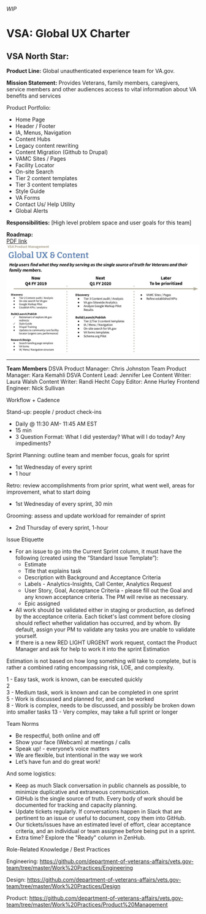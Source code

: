 _WIP_
# VSA: Global UX Charter

## VSA North Star:

**Product Line:**
Global unauthenticated experience team for VA.gov.

**Mission Statement:**
Provides Veterans, family members, caregivers, service members and other
audiences access to vital information about VA benefits and services

Product Portfolio:
-	Home Page 
-	Header / Footer 
-	IA, Menus, Navigation 
-	Content Hubs 
-	Legacy content rewriting 
-	Content Migration (Github to Drupal) 
-	VAMC Sites / Pages  
-	Facility Locator 
-	On-site Search  
-	Tier 2 content templates 
-	Tier 3 content templates 
-	Style Guide 
-	VA Forms 
-	Contact Us/ Help Utility
-	Global Alerts

**Responsibilities:**
[High level problem space and user goals for this team]

**Roadmap:**  
[PDF link](global-ux-roadmap-sept2019.pdf)  
![PDF link](global-ux-roadmap-sept2019.jpg)
________________________________________

**Team Members**
DSVA Product Manager: Chris Johnston
Team Product Manager: Kara Kemahli
DSVA Content Lead: Jennifer Lee
Content Writer:  Laura Walsh
Content Writer: Randi Hecht 
Copy Editor:  Anne Hurley
Frontend Engineer:  Nick Sullivan

Workflow + Cadence

Stand-up: people / product check-ins
- Daily @ 11:30 AM-  11:45 AM EST 
- 15 min 
- 3 Question Format: What I did yesterday? What will I do today? Any impediments?

Sprint Planning: outline team and member focus, goals for sprint
- 1st Wednesday of every sprint 
- 1 hour 

Retro: review accomplishments from prior sprint, what went well, areas for improvement, what to start doing
- 1st Wednesday of every sprint, 30 min

Grooming: assess and update workload for remainder of sprint
- 2nd Thursday of every sprint, 1-hour

Issue Etiquette
- For an issue to go into the Current Sprint column, it must have the following (created using the “Standard Issue Template”):
  * Estimate
  * Title that explains task
  * Description with Background and Acceptance Criteria
  * Labels - Analytics-Insights, Call Center, Analytics Request
  * User Story, Goal, Acceptance Criteria - please fill out the Goal and any known acceptance criteria. The PM will revise as necessary.
  * Epic assigned
- All work should be validated either in staging or production, as defined by the acceptance criteria. Each ticket's last comment before closing should reflect whether validation has occurred, and by whom. By default, assign your PM to validate any tasks you are unable to validate yourself.
- If there is a new RED LIGHT URGENT work request, contact the Product Manager and ask for help to work it into the sprint
Estimation

Estimation is not based on how long something will take to complete, but is rather a combined rating encompassing risk, LOE, and complexity.

1 - Easy task, work is known, can be executed quickly  
2  
3 - Medium task, work is known and can be completed in one sprint  
5 - Work is discussed and planned for, and can be worked   
8 - Work is complex, needs to be discussed, and possibly be broken down into smaller tasks 
13 - Very complex, may take a full sprint or longer 

Team Norms

- Be respectful, both online and off
- Show your face (Webcam) at meetings / calls
- Speak up! - everyone’s voice matters
- We are flexible, but intentional in the way we work
- Let’s have fun and do great work!

And some logistics:

- Keep as much Slack conversation in public channels as possible, to minimize duplicative and extraneous communication.
- GitHub is the single source of truth. Every body of work should be documented for tracking and capacity planning.
- Update tickets regularly. If conversations happen in Slack that are pertinent to an issue or useful to document, copy them into GitHub.
- Our tickets/issues have an estimated level of effort, clear acceptance criteria, and an individual or team assignee before being put in a sprint.
- Extra time? Explore the "Ready" column in ZenHub.

Role-Related Knowledge / Best Practices

Engineering: https://github.com/department-of-veterans-affairs/vets.gov-team/tree/master/Work%20Practices/Engineering

Design: https://github.com/department-of-veterans-affairs/vets.gov-team/tree/master/Work%20Practices/Design

Product: https://github.com/department-of-veterans-affairs/vets.gov-team/tree/master/Work%20Practices/Product%20Management


